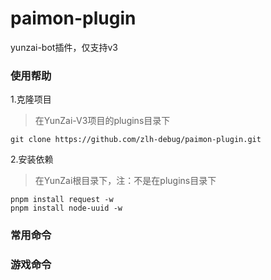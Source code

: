 # paimon-plugin

yunzai-bot插件，仅支持v3

### 使用帮助
1.克隆项目
>在YunZai-V3项目的plugins目录下
```
git clone https://github.com/zlh-debug/paimon-plugin.git
```
2.安装依赖
>在YunZai根目录下，注：不是在plugins目录下
```
pnpm install request -w
pnpm install node-uuid -w
```
### 常用命令

### 游戏命令